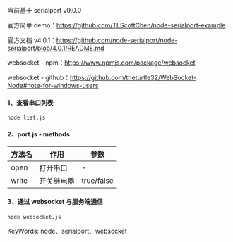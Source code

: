 当前基于 serialport v9.0.0

官方简单 demo：https://github.com/TLScottChen/node-serialport-example

官方文档 v4.0.1：https://github.com/node-serialport/node-serialport/blob/4.0.1/README.md

websocket - npm：https://www.npmjs.com/package/websocket

websocket - github：https://github.com/theturtle32/WebSocket-Node#note-for-windows-users


#### 1、查看串口列表
```
node list.js
```

#### 2、port.js - methods
| 方法名 | 作用       | 参数       |
| ------ | ---------- | ---------- |
| open   | 打开串口   | -          |
| write  | 开关继电器 | true/false |


#### 3、通过 websocket 与服务端通信

```
node websocket.js
```

KeyWords: node、serialport、websocket
